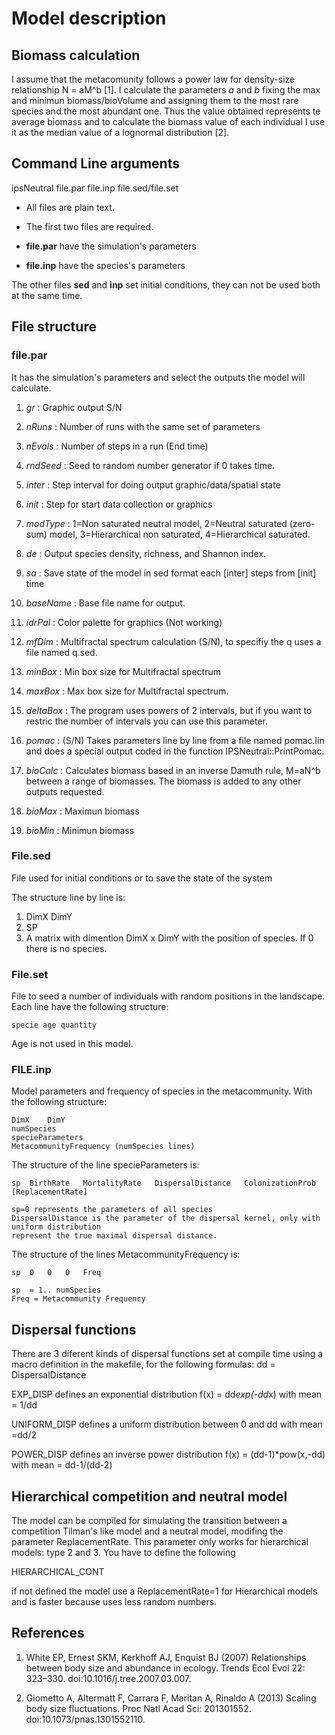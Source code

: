 # Model description

## Biomass calculation

I assume that the metacomunity follows a power law for density-size relationship N = aM^b [1]. I calculate the parameters *a* and *b* fixing the max and minimun biomass/bioVolume and assigning them to the most rare species and the most abundant one. Thus the value obtained represents te average biomass and to calculate the biomass value of each individual I use it as the median value of a lognormal distribution [2].


## Command Line arguments 

ipsNeutral file.par file.inp file.sed/file.set

- All files are plain text. 
- The first two files are required.

- **file.par** have the simulation's parameters
- **file.inp** have the species's parameters

The other files **sed** and **inp** set initial conditions, they can not be used both at the same time.

## File structure

### file.par

It has the simulation's parameters and select the outputs the model will calculate.

1. *gr*		: Graphic output S/N

2. *nRuns*		: Number of runs with the same set of parameters

3. *nEvals*		: Number of steps in a run (End time)

4. *rndSeed*	: Seed to random number generator if 0 takes time.

5. *inter*		: Step interval for doing output graphic/data/spatial state

6. *init*		: Step for start data collection or graphics 

7. *modType*	: 1=Non saturated neutral model, 2=Neutral saturated (zero-sum) model, 
	 	3=Hierarchical non saturated, 4=Hierarchical saturated.

8.	*de*		: Output species density, richness, and Shannon index. 

9.	*sa*		: Save state of the model in sed format each [inter] steps from [init] time  

10.	*baseName*	: Base file name for output.

11. *idrPal*	: Color palette for graphics (Not working)

13.	*mfDim* 	: Multifractal spectrum calculation (S/N), to specifiy the q uses a file named q.sed.
		
14. *minBox* 	: Min box size for Multifractal spectrum

15. *maxBox*	: Max box size for Multifractal spectrum.

16.	*deltaBox*	: The program uses powers of 2 intervals, but if you want to restric the number of intervals you can use this parameter.
		
8.	*pomac*		: (S/N) Takes parameters line by line from a file named pomac.lin and does a special output coded in the function IPSNeutral::PrintPomac.

9.	*bioCalc*	: Calculates biomass based in an inverse Damuth rule, M=aN^b  between a range of biomasses. The biomass is added to any other outputs requested.

10. *bioMax*	: Maximun biomass

11. *bioMin*	: Minimun biomass 

### File.sed

File used for initial conditions or to save the state of the system

The structure line by line is:

1.	DimX	DimY
2.	SP
3.	A matrix with dimention DimX x DimY with the position of species. If 0 there is no species.


### File.set

File to seed a number of individuals with random positions in the landscape. Each line have the following structure:

	specie age quantity 

Age is not used in this model.
	

### FILE.**inp**

Model parameters and frequency of species in the metacommunity.
With the following structure:

	DimX	DimY
	numSpecies
	specieParameters
	MetacommunityFrequency (numSpecies lines)
	
The structure of the line specieParameters is:

	sp	BirthRate	MortalityRate	DispersalDistance	ColonizationProb	[ReplacementRate]
	
	sp=0 represents the parameters of all species 
	DispersalDistance is the parameter of the dispersal kernel, only with uniform distribution
	represent the true maximal dispersal distance.

The structure of the lines MetacommunityFrequency is:

	sp	0	0	0	Freq
	
	sp  = 1.. numSpecies 
	Freq = Metacommunity Frequency 


	
## Dispersal functions

There are 3 diferent kinds of dispersal functions set at compile time using a macro definition in the makefile, for the following formulas: dd = DispersalDistance

EXP_DISP defines an exponential distribution f(x) = dd*exp(-dd*x) with mean = 1/dd

UNIFORM_DISP defines a uniform distribution between 0 and dd with mean =dd/2

POWER_DISP defines an inverse power distribution f(x) = (dd-1)*pow(x,-dd) with mean = dd-1/(dd-2)

## Hierarchical competition and neutral model

The model can be compiled for simulating the transition between a competition Tilman's like model and a neutral model, modifing the parameter ReplacementRate. This parameter only works for hierarchical models: type 2 and 3. You have to define the following 

HIERARCHICAL_CONT

if not defined the model use a ReplacementRate=1 for Hierarchical models and is faster because uses less random numbers. 
  

## References

1. White EP, Ernest SKM, Kerkhoff AJ, Enquist BJ (2007) Relationships between body size and abundance in ecology. Trends Ecol Evol 22: 323–330. doi:10.1016/j.tree.2007.03.007.

1. Giometto A, Altermatt F, Carrara F, Maritan A, Rinaldo A (2013) Scaling body size fluctuations. Proc Natl Acad Sci: 201301552. doi:10.1073/pnas.1301552110.